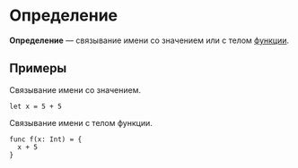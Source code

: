 # Определение

**Определение** — связывание имени со значением или с телом [функции](/ride/functions.md).

## Примеры

Связывание имени со значением.

``` ride
let x = 5 + 5
```

Связывание имени с телом функции.

``` ride
func f(x: Int) = {
  x + 5
}
```
